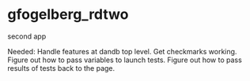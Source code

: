 gfogelberg_rdtwo
================

second app


Needed: 
Handle features at dandb top level.
Get checkmarks working.
Figure out how to pass variables to launch tests.
Figure out how to pass results of tests back to the page.
